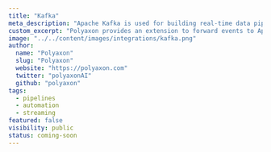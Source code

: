 ```yaml
---
title: "Kafka"
meta_description: "Apache Kafka is used for building real-time data pipelines and streaming apps."
custom_excerpt: "Polyaxon provides an extension to forward events to Apache Kafka for logging."
image: "../../content/images/integrations/kafka.png"
author:
  name: "Polyaxon"
  slug: "Polyaxon"
  website: "https://polyaxon.com"
  twitter: "polyaxonAI"
  github: "polyaxon"
tags: 
  - pipelines
  - automation
  - streaming
featured: false
visibility: public
status: coming-soon
---
```

